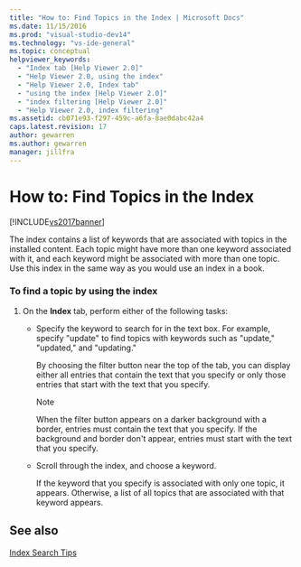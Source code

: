 ```yaml
---
title: "How to: Find Topics in the Index | Microsoft Docs"
ms.date: 11/15/2016
ms.prod: "visual-studio-dev14"
ms.technology: "vs-ide-general"
ms.topic: conceptual
helpviewer_keywords: 
  - "Index tab [Help Viewer 2.0]"
  - "Help Viewer 2.0, using the index"
  - "Help Viewer 2.0, Index tab"
  - "using the index [Help Viewer 2.0]"
  - "index filtering [Help Viewer 2.0]"
  - "Help Viewer 2.0, index filtering"
ms.assetid: cb071e93-f297-459c-a6fa-8ae0dabc42a4
caps.latest.revision: 17
author: gewarren
ms.author: gewarren
manager: jillfra
---
```

# How to: Find Topics in the Index
[!INCLUDE[vs2017banner](../includes/vs2017banner.md)]

The index contains a list of keywords that are associated with topics in the installed content. Each topic might have more than one keyword associated with it, and each keyword might be associated with more than one topic. Use this index in the same way as you would use an index in a book.  
  
### To find a topic by using the index  
  
1. On the **Index** tab, perform either of the following tasks:  
  
   - Specify the keyword to search for in the text box. For example, specify "update" to find topics with keywords such as "update," "updated," and "updating."  
  
      By choosing the filter button near the top of the tab, you can display either all entries that contain the text that you specify or only those entries that start with the text that you specify.  
  
     > [!NOTE]
     > When the filter button appears on a darker background with a border, entries must contain the text that you specify. If the background and border don't appear, entries must start with the text that you specify.  
  
   - Scroll through the index, and choose a keyword.  
  
     If the keyword that you specify is associated with only one topic, it appears. Otherwise, a list of all topics that are associated with that keyword appears.  
  
## See also  
 [Index Search Tips](../ide/index-search-tips.md)
